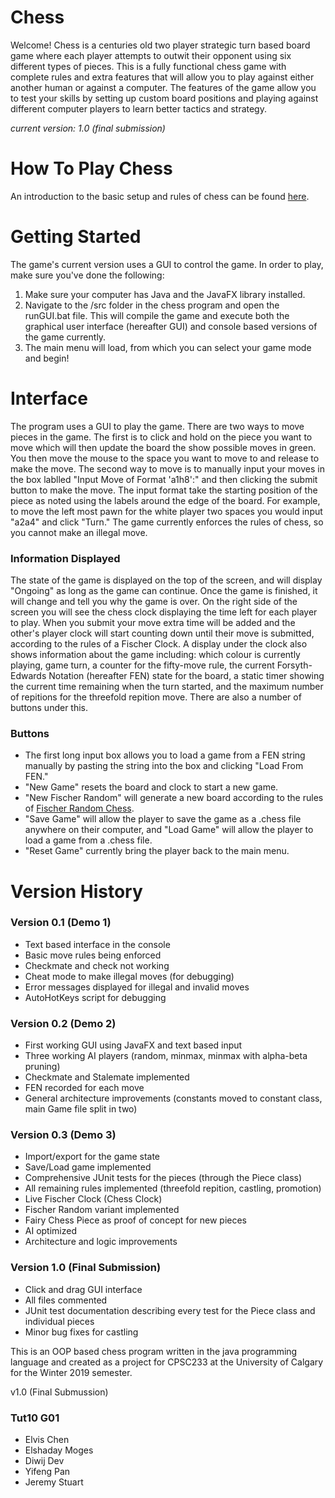 # Chess
Welcome!  Chess is a centuries old two player strategic turn based board game where each player attempts to outwit their opponent using six different types of pieces.  This is a fully functional chess game with complete rules and extra features that will allow you to play against either another human or against a computer.  The features of the game allow you to test your skills by setting up custom board positions and playing against different computer players to learn better tactics and strategy.

*current version: 1.0 (final submission)*

# How To Play Chess
An introduction to the basic setup and rules of chess can be found [here](https://www.chess.com/learn-how-to-play-chess).

# Getting Started
The game's current version uses a GUI to control the game.  In order to play, make sure you've done the following:
  1. Make sure your computer has Java and the JavaFX library installed.
  2. Navigate to the /src folder in the chess program and open the runGUI.bat file.  This will compile the game and execute both the graphical user interface (hereafter GUI) and console based versions of the game currently.
  3. The main menu will load, from which you can select your game mode and begin!
  
# Interface
The program uses a GUI to play the game.  There are two ways to move pieces in the game.  The first is to click and hold on the piece you want to move which will then update the board the show possible moves in green.  You then move the mouse to the space you want to move to and release to make the move.  The second way to move is to manually input your moves in the box lablled "Input Move of Format 'a1h8':" and then clicking the submit button to make the move.  The input format take the starting position of the piece as noted using the labels around the edge of the board.  For example, to move the left most pawn for the white player two spaces you would input "a2a4" and click "Turn."  The game currently enforces the rules of chess, so you cannot make an illegal move.  

### Information Displayed
The state of the game is displayed on the top of the screen, and will display "Ongoing" as long as the game can continue.  Once the game is finished, it will change and tell you why the game is over.  On the right side of the screen you will see the chess clock displaying the time left for each player to play.  When you submit your move extra time will be added and the other's player clock will start counting down until their move is submitted, according to the rules of a Fischer Clock.  A display under the clock also shows information about the game including: which colour is currently playing, game turn, a counter for the fifty-move rule, the current Forsyth-Edwards Notation (hereafter FEN) state for the board, a static timer showing the current time remaining when the turn started, and the maximum number of repitions for the threefold repition move.  There are also a number of buttons under this.

### Buttons
  - The first long input box allows you to load a game from a FEN string manually by pasting the string into the box and clicking "Load From FEN."  
  - "New Game" resets the board and clock to start a new game.  
  - "New Fischer Random" will generate a new board according to the rules of [Fischer Random Chess](https://en.wikipedia.org/wiki/Chess960).
  - "Save Game" will allow the player to save the game as a .chess file anywhere on their computer, and "Load Game" will allow the player to load a game from a .chess file. 
  - "Reset Game" currently bring the player back to the main menu.


# Version History

### Version 0.1 (Demo 1)
  - Text based interface in the console
  - Basic move rules being enforced
  - Checkmate and check not working
  - Cheat mode to make illegal moves (for debugging)
  - Error messages displayed for illegal and invalid moves
  - AutoHotKeys script for debugging
  
### Version 0.2 (Demo 2)
  - First working GUI using JavaFX and text based input
  - Three working AI players (random, minmax, minmax with alpha-beta pruning)
  - Checkmate and Stalemate implemented
  - FEN recorded for each move
  - General architecture improvements (constants moved to constant class, main Game file split in two)
  
### Version 0.3 (Demo 3)
  - Import/export for the game state
  - Save/Load game implemented
  - Comprehensive JUnit tests for the pieces (through the Piece class)
  - All remaining rules implemented (threefold repition, castling, promotion)
  - Live Fischer Clock (Chess Clock)
  - Fischer Random variant implemented
  - Fairy Chess Piece as proof of concept for new pieces
  - AI optimized
  - Architecture and logic improvements
  
### Version 1.0 (Final Submission)
  - Click and drag GUI interface
  - All files commented
  - JUnit test documentation describing every test for the Piece class and individual pieces
  - Minor bug fixes for castling

This is an OOP based chess program written in the java programming language and created as a project for CPSC233 at the University of Calgary for the Winter 2019 semester.


v1.0 (Final Submussion)

### Tut10 G01
  - Elvis Chen
  - Elshaday Moges
  - Diwij Dev
  - Yifeng Pan
  - Jeremy Stuart
